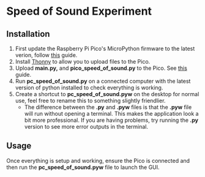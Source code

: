 # Speed of Sound Experiment

## Installation
1. First update the Raspberry Pi Pico's MicroPython firmware to the latest verion, follow [this](https://www.raspberrypi.com/documentation/microcontrollers/micropython.html) guide.
2. Install [Thonny](https://thonny.org/) to allow you to upload files to the Pico.
3. Upload **main.py,** and **pico_speed_of_sound.py** to the Pico. See [this](https://www.freva.com/transfer-files-between-computer-and-raspberry-pi-pico/) guide.
4. Run **pc_speed_of_sound.py** on a connected computer with the latest version of python installed to check everything is working.
5. Create a shortcut to **pc_speed_of_sound.pyw** on the desktop for normal use, feel free to rename this to something slightly friendlier.
    - The difference between the **.py** and **.pyw** files is that the **.pyw** file will run without opening a terminal. This makes the application look a bit more professional. If you are having problems, try running the **.py** version to see more error outputs in the terminal. 

## Usage
Once everything is setup and working, ensure the Pico is connected and then run the **pc_speed_of_sound.pyw** file to launch the GUI.
